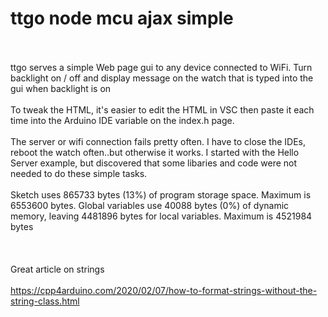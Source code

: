 # ttgo node mcu ajax simple<br><br>
ttgo serves a simple Web page gui to any device connected to WiFi. Turn backlight on / off and display message on the watch that is typed into the gui when backlight is on<br><br>
To tweak the HTML, it's easier to edit the HTML in VSC then paste it each time into the Arduino IDE variable on the index.h page.<br><br>
The server or wifi connection fails pretty often. I have to close the IDEs, reboot the watch often..but otherwise it works. I started with the Hello Server example, but discovered that some libaries and code were not needed to do these simple tasks.<br><br>
Sketch uses 865733 bytes (13%) of program storage space. Maximum is 6553600 bytes.
Global variables use 40088 bytes (0%) of dynamic memory, leaving 4481896 bytes for local variables. Maximum is 4521984 bytes<br><br>
<br><br>
Great article on strings<br><br>
https://cpp4arduino.com/2020/02/07/how-to-format-strings-without-the-string-class.html